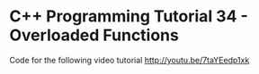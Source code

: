 C++ Programming Tutorial 34 - Overloaded Functions
==================================================

Code for the following video tutorial http://youtu.be/7taYEedp1xk
